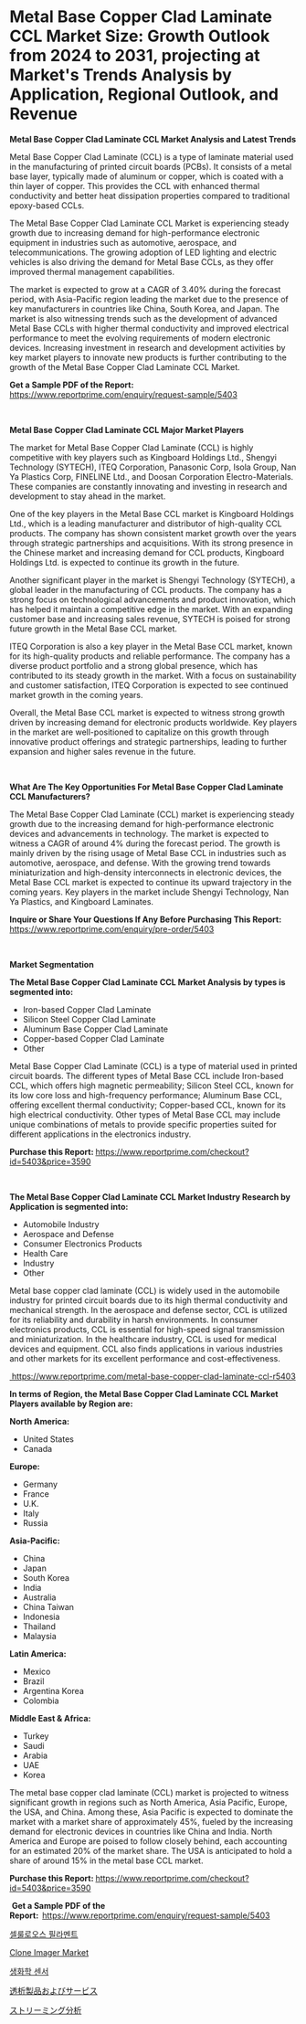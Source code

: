 <p><h1>Metal Base Copper Clad Laminate CCL Market Size: Growth Outlook from 2024 to 2031, projecting at Market's Trends Analysis by Application, Regional Outlook, and Revenue</h1></p><p><strong>Metal Base Copper Clad Laminate CCL Market Analysis and Latest Trends</strong></p>
<p><p>Metal Base Copper Clad Laminate (CCL) is a type of laminate material used in the manufacturing of printed circuit boards (PCBs). It consists of a metal base layer, typically made of aluminum or copper, which is coated with a thin layer of copper. This provides the CCL with enhanced thermal conductivity and better heat dissipation properties compared to traditional epoxy-based CCLs.</p><p>The Metal Base Copper Clad Laminate CCL Market is experiencing steady growth due to increasing demand for high-performance electronic equipment in industries such as automotive, aerospace, and telecommunications. The growing adoption of LED lighting and electric vehicles is also driving the demand for Metal Base CCLs, as they offer improved thermal management capabilities.</p><p>The market is expected to grow at a CAGR of 3.40% during the forecast period, with Asia-Pacific region leading the market due to the presence of key manufacturers in countries like China, South Korea, and Japan. The market is also witnessing trends such as the development of advanced Metal Base CCLs with higher thermal conductivity and improved electrical performance to meet the evolving requirements of modern electronic devices. Increasing investment in research and development activities by key market players to innovate new products is further contributing to the growth of the Metal Base Copper Clad Laminate CCL Market.</p></p>
<p><strong>Get a Sample PDF of the Report:&nbsp;</strong> <a href="https://www.reportprime.com/enquiry/request-sample/5403">https://www.reportprime.com/enquiry/request-sample/5403</a></p>
<p>&nbsp;</p>
<p><strong>Metal Base Copper Clad Laminate CCL Major Market Players</strong></p>
<p><p>The market for Metal Base Copper Clad Laminate (CCL) is highly competitive with key players such as Kingboard Holdings Ltd., Shengyi Technology (SYTECH), ITEQ Corporation, Panasonic Corp, Isola Group, Nan Ya Plastics Corp, FINELINE Ltd., and Doosan Corporation Electro-Materials. These companies are constantly innovating and investing in research and development to stay ahead in the market.</p><p>One of the key players in the Metal Base CCL market is Kingboard Holdings Ltd., which is a leading manufacturer and distributor of high-quality CCL products. The company has shown consistent market growth over the years through strategic partnerships and acquisitions. With its strong presence in the Chinese market and increasing demand for CCL products, Kingboard Holdings Ltd. is expected to continue its growth in the future.</p><p>Another significant player in the market is Shengyi Technology (SYTECH), a global leader in the manufacturing of CCL products. The company has a strong focus on technological advancements and product innovation, which has helped it maintain a competitive edge in the market. With an expanding customer base and increasing sales revenue, SYTECH is poised for strong future growth in the Metal Base CCL market.</p><p>ITEQ Corporation is also a key player in the Metal Base CCL market, known for its high-quality products and reliable performance. The company has a diverse product portfolio and a strong global presence, which has contributed to its steady growth in the market. With a focus on sustainability and customer satisfaction, ITEQ Corporation is expected to see continued market growth in the coming years.</p><p>Overall, the Metal Base CCL market is expected to witness strong growth driven by increasing demand for electronic products worldwide. Key players in the market are well-positioned to capitalize on this growth through innovative product offerings and strategic partnerships, leading to further expansion and higher sales revenue in the future.</p></p>
<p>&nbsp;</p>
<p><strong>What Are The Key Opportunities For Metal Base Copper Clad Laminate CCL Manufacturers?</strong></p>
<p><p>The Metal Base Copper Clad Laminate (CCL) market is experiencing steady growth due to the increasing demand for high-performance electronic devices and advancements in technology. The market is expected to witness a CAGR of around 4% during the forecast period. The growth is mainly driven by the rising usage of Metal Base CCL in industries such as automotive, aerospace, and defense. With the growing trend towards miniaturization and high-density interconnects in electronic devices, the Metal Base CCL market is expected to continue its upward trajectory in the coming years. Key players in the market include Shengyi Technology, Nan Ya Plastics, and Kingboard Laminates.</p></p>
<p><strong>Inquire or Share Your Questions If Any Before Purchasing This Report:</strong> <a href="https://www.reportprime.com/enquiry/pre-order/5403">https://www.reportprime.com/enquiry/pre-order/5403</a></p>
<p>&nbsp;</p>
<p><strong>Market Segmentation</strong></p>
<p><strong>The Metal Base Copper Clad Laminate CCL Market Analysis by types is segmented into:</strong></p>
<p><ul><li>Iron-based Copper Clad Laminate</li><li>Silicon Steel Copper Clad Laminate</li><li>Aluminum Base Copper Clad Laminate</li><li>Copper-based Copper Clad Laminate</li><li>Other</li></ul></p>
<p><p>Metal Base Copper Clad Laminate (CCL) is a type of material used in printed circuit boards. The different types of Metal Base CCL include Iron-based CCL, which offers high magnetic permeability; Silicon Steel CCL, known for its low core loss and high-frequency performance; Aluminum Base CCL, offering excellent thermal conductivity; Copper-based CCL, known for its high electrical conductivity. Other types of Metal Base CCL may include unique combinations of metals to provide specific properties suited for different applications in the electronics industry.</p></p>
<p><strong>Purchase this Report:&nbsp;</strong><a href="https://www.reportprime.com/checkout?id=5403&price=3590">https://www.reportprime.com/checkout?id=5403&price=3590</a></p>
<p>&nbsp;</p>
<p><strong>The Metal Base Copper Clad Laminate CCL Market Industry Research by Application is segmented into:</strong></p>
<p><ul><li>Automobile Industry</li><li>Aerospace and Defense</li><li>Consumer Electronics Products</li><li>Health Care</li><li>Industry</li><li>Other</li></ul></p>
<p><p>Metal base copper clad laminate (CCL) is widely used in the automobile industry for printed circuit boards due to its high thermal conductivity and mechanical strength. In the aerospace and defense sector, CCL is utilized for its reliability and durability in harsh environments. In consumer electronics products, CCL is essential for high-speed signal transmission and miniaturization. In the healthcare industry, CCL is used for medical devices and equipment. CCL also finds applications in various industries and other markets for its excellent performance and cost-effectiveness.</p></p>
<p><a href="https://www.reportprime.com/metal-base-copper-clad-laminate-ccl-r5403">&nbsp;https://www.reportprime.com/metal-base-copper-clad-laminate-ccl-r5403</a></p>
<p><strong>In terms of Region, the Metal Base Copper Clad Laminate CCL Market Players available by Region are:</strong></p>
<p>
    <p> <strong> North America: </strong>
        <ul>
            <li>United States</li>
            <li>Canada</li>
        </ul>
        </p> 
    <p> <strong> Europe: </strong>
        <ul>
            <li>Germany</li>
            <li>France</li>
            <li>U.K.</li>
            <li>Italy</li>
            <li>Russia</li>
        </ul>
        </p> 
    <p> <strong> Asia-Pacific: </strong>
        <ul>
            <li>China</li>
            <li>Japan</li>
            <li>South Korea</li>
            <li>India</li>
            <li>Australia</li>
            <li>China Taiwan</li>
            <li>Indonesia</li>
            <li>Thailand</li>
            <li>Malaysia</li>
        </ul>
        </p> 
    <p> <strong> Latin America: </strong>
        <ul>
            <li>Mexico</li>
            <li>Brazil</li>
            <li>Argentina Korea</li>
            <li>Colombia</li>
        </ul>
        </p> 
    <p> <strong> Middle East & Africa: </strong>
        <ul>
            <li>Turkey</li>
            <li>Saudi</li>
            <li>Arabia</li>
            <li>UAE</li>
            <li>Korea</li>
        </ul>
    </p>
    </p>
<p><p>The metal base copper clad laminate (CCL) market is projected to witness significant growth in regions such as North America, Asia Pacific, Europe, the USA, and China. Among these, Asia Pacific is expected to dominate the market with a market share of approximately 45%, fueled by the increasing demand for electronic devices in countries like China and India. North America and Europe are poised to follow closely behind, each accounting for an estimated 20% of the market share. The USA is anticipated to hold a share of around 15% in the metal base CCL market.</p></p>
<p><strong>Purchase this Report: </strong><a href="https://www.reportprime.com/checkout?id=5403&price=3590">https://www.reportprime.com/checkout?id=5403&price=3590</a></p>
<p>&nbsp;<strong>Get a Sample PDF of the Report:&nbsp;&nbsp;</strong><a href="https://www.reportprime.com/enquiry/request-sample/5403">https://www.reportprime.com/enquiry/request-sample/5403</a></p>
<p><strong></strong></p>
<p><p><a href="https://medium.com/@carolineparks354/%EC%85%80%EB%A3%B0%EB%A1%9C%EC%8A%A4-%ED%95%84%EB%9D%BC%EB%A9%98%ED%8A%B8-%EC%8B%9C%EC%9E%A5-%EC%A1%B0%EC%82%AC-%EB%B0%8F-%EC%82%B0%EC%97%85-%EB%B0%9C%EC%A0%84-%EB%B0%8F-2031%EB%85%84%EA%B9%8C%EC%A7%80%EC%9D%98-%EC%98%88%EC%B8%A1-4aff3c07345c">셀룰로오스 필라멘트</a></p><p><a href="https://issuu.com/reportprime-2/docs/clone-imager-market-size-2030.pptx">Clone Imager Market</a></p><p><a href="https://medium.com/@katheengordon024/%EA%B8%80%EB%A1%9C%EB%B2%8C-%EC%83%9D%ED%99%94%ED%95%99-%EC%84%BC%EC%84%9C-%EC%8B%9C%EC%9E%A5-%ED%98%84%ED%99%A9-2024-2031-%EB%B0%8F-%EC%A7%80%EC%97%AD-%EC%A0%9C%ED%92%88-%EB%B0%8F-%EC%B5%9C%EC%A2%85-%EC%82%AC%EC%9A%A9%EC%97%90-%EB%8C%80%ED%95%9C-%EC%98%88%EC%B8%A1-93943ba6fba1">생화학 센서</a></p><p><a href="https://medium.com/@brucenichols644/%E3%82%B0%E3%83%AD%E3%83%BC%E3%83%90%E3%83%AB%E9%80%8F%E6%9E%90%E8%A3%BD%E5%93%81%E3%81%8A%E3%82%88%E3%81%B3%E3%82%B5%E3%83%BC%E3%83%93%E3%82%B9%E3%81%AE%E5%B8%82%E5%A0%B4%E8%A6%8F%E6%A8%A1%E3%81%A8%E3%82%B7%E3%82%A7%E3%82%A2%E5%88%86%E6%9E%90-%E8%A3%BD%E5%93%81%E3%82%BF%E3%82%A4%E3%83%97-%E3%82%A2%E3%83%97%E3%83%AA%E3%82%B1%E3%83%BC%E3%82%B7%E3%83%A7%E3%83%B3-%E5%9C%B0%E5%9F%9F%E5%88%A5%E4%BA%88%E6%B8%AC-2024%E5%B9%B4-2031%E5%B9%B4-80440ff1569d">透析製品およびサービス</a></p><p><a href="https://medium.com/@vincemarvin1/%E3%82%B9%E3%83%88%E3%83%AA%E3%83%BC%E3%83%9F%E3%83%B3%E3%82%B0%E3%82%A2%E3%83%8A%E3%83%AA%E3%83%86%E3%82%A3%E3%82%AF%E3%82%B9%E5%B8%82%E5%A0%B4%E3%83%88%E3%83%AC%E3%83%B3%E3%83%89-%E5%B8%82%E5%A0%B4%E3%82%BB%E3%82%B0%E3%83%A1%E3%83%B3%E3%83%86%E3%83%BC%E3%82%B7%E3%83%A7%E3%83%B3%E3%81%AE%E8%A9%B3%E7%B4%B0%E3%81%AA%E8%AA%BF%E6%9F%BB%E3%81%8A%E3%82%88%E3%81%B3%E6%96%B0%E8%88%88%E3%83%88%E3%83%AC%E3%83%B3%E3%83%89%E3%81%AE%E9%87%8D%E8%A6%81%E6%80%A7%E3%81%AE%E5%88%86%E6%9E%90-11e97e5e118a">ストリーミング分析</a></p></p>